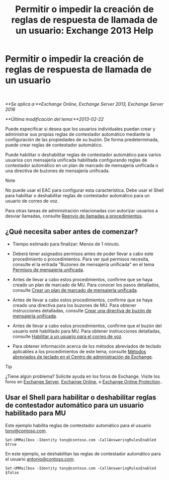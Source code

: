 ﻿---
title: 'Permitir o impedir la creación de reglas de respuesta de llamada de un usuario: Exchange 2013 Help'
TOCTitle: Permitir o impedir la creación de reglas de respuesta de llamada de un usuario
ms:assetid: 81863440-8b21-4523-bdab-6a2311889a0d
ms:mtpsurl: https://technet.microsoft.com/es-es/library/Dd298097(v=EXCHG.150)
ms:contentKeyID: 50556835
ms.date: 05/22/2018
mtps_version: v=EXCHG.150
ms.translationtype: MT
---

# Permitir o impedir la creación de reglas de respuesta de llamada de un usuario

 

_**Se aplica a:**Exchange Online, Exchange Server 2013, Exchange Server 2016_

_**Última modificación del tema:**2013-02-22_

Puede especificar si desea que los usuarios individuales puedan crear y administrar sus propias reglas de contestador automático mediante la configuración de las propiedades de su buzón. De forma predeterminada, puede crear reglas de contestador automático.

Puede habilitar o deshabilitar reglas de contestador automático para varios usuarios con mensajería unificada habilitada configurando reglas de contestador automático en un plan de marcado de mensajería unificada o una directiva de buzones de mensajería unificada.


> [!NOTE]
> No puede usar el EAC para configurar esta característica. Debe usar el Shell para habilitar o deshabilitar reglas de contestador automático para un usuario de correo de voz.



Para otras tareas de administración relacionadas con autorizar usuarios a desviar llamadas, consulte [Reenvío de llamadas a procedimientos](forwarding-calls-procedures-exchange-2013-help.md).

## ¿Qué necesita saber antes de comenzar?

  - Tiempo estimado para finalizar: Menos de 1 minuto.

  - Deberá tener asignados permisos antes de poder llevar a cabo este procedimiento o procedimientos. Para ver qué permisos necesita, consulte el la entrada "Buzones de mensajería unificada" en el tema [Permisos de mensajería unificada](unified-messaging-permissions-exchange-2013-help.md).

  - Antes de llevar a cabo estos procedimientos, confirme que se haya creado un plan de marcado de MU. Para conocer los pasos detallados, consulte [Crear un plan de marcado de mensajería unificada](create-a-um-dial-plan-exchange-2013-help.md).

  - Antes de llevar a cabo estos procedimientos, confirme que se haya creado una directiva para los buzones de MU. Para obtener instrucciones detalladas, consulte [Crear una directiva de buzón de mensajería unificada](create-a-um-mailbox-policy-exchange-2013-help.md).

  - Antes de llevar a cabo estos procedimientos, confirme que el buzón del usuario esté habilitado para MU. Para obtener instrucciones detalladas, consulte [Habilitar a un usuario para el correo de voz](enable-a-user-for-voice-mail-exchange-2013-help.md).

  - Para obtener información acerca de los métodos abreviados de teclado aplicables a los procedimientos de este tema, consulte [Métodos abreviados de teclado en el Centro de administración de Exchange](keyboard-shortcuts-in-the-exchange-admin-center-exchange-online-protection-help.md).


> [!TIP]
> ¿Tiene algún problema? Solicite ayuda en los foros de Exchange. Visite los foros en <A href="https://go.microsoft.com/fwlink/p/?linkid=60612">Exchange Server</A>, <A href="https://go.microsoft.com/fwlink/p/?linkid=267542">Exchange Online</A>, o <A href="https://go.microsoft.com/fwlink/p/?linkid=285351">Exchange Online Protection</A>..



## Usar el Shell para habilitar o deshabilitar reglas de contestador automático para un usuario habilitado para MU

Este ejemplo habilita reglas de contestador automático para el usuario tony@contoso.com.

    Set-UMMailbox -Identity tony@contoso.com -CallAnsweringRulesEnabled $true

En este ejemplo, se deshabilitan las reglas de contestador automático para el usuario antonio@contoso.com.

    Set-UMMailbox -Identity tony@contoso.com -CallAnsweringRulesEnabled $false

